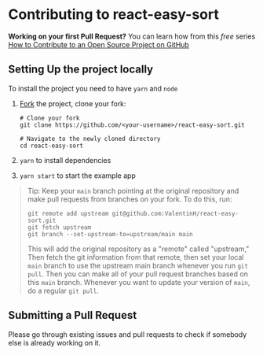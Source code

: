 # Contributing to react-easy-sort

**Working on your first Pull Request?** You can learn how from this _free_ series [How to Contribute to an Open Source Project on GitHub](https://egghead.io/series/how-to-contribute-to-an-open-source-project-on-github)

## Setting Up the project locally

To install the project you need to have `yarn` and `node`

1. [Fork](https://help.github.com/articles/fork-a-repo/) the project, clone your fork:

   ```
   # Clone your fork
   git clone https://github.com/<your-username>/react-easy-sort.git

   # Navigate to the newly cloned directory
   cd react-easy-sort
   ```

2. `yarn` to install dependencies
3. `yarn start` to start the example app

> Tip: Keep your `main` branch pointing at the original repository and make
> pull requests from branches on your fork. To do this, run:
>
> ```
> git remote add upstream git@github.com:ValentinH/react-easy-sort.git
> git fetch upstream
> git branch --set-upstream-to=upstream/main main
> ```
>
> This will add the original repository as a "remote" called "upstream,"
> Then fetch the git information from that remote, then set your local `main`
> branch to use the upstream main branch whenever you run `git pull`.
> Then you can make all of your pull request branches based on this `main`
> branch. Whenever you want to update your version of `main`, do a regular
> `git pull`.

## Submitting a Pull Request

Please go through existing issues and pull requests to check if somebody else is already working on it.
